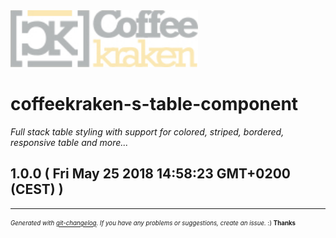 <img width="300px" src=".resources/coffeekraken-logo.jpg" />

# coffeekraken-s-table-component

_Full stack table styling with support for colored, striped, bordered, responsive table and more..._

## 1.0.0  ( Fri May 25 2018 14:58:23 GMT+0200 (CEST) )



---
<sub><sup>*Generated with [git-changelog](https://github.com/rafinskipg/git-changelog). If you have any problems or suggestions, create an issue.* :) **Thanks** </sub></sup>
